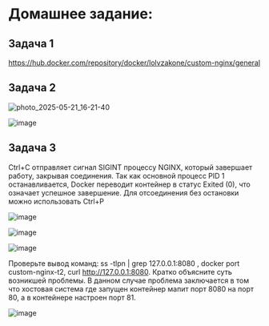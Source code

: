 # Домашнее задание: 

## Задача 1

https://hub.docker.com/repository/docker/lolvzakone/custom-nginx/general


## Задача 2

![photo_2025-05-21_16-21-40](https://github.com/user-attachments/assets/85bd3d9d-7e6a-472e-bc9c-b444eca7568f)

 ![image](https://github.com/user-attachments/assets/0265b1ec-2e5b-41a3-bc8d-4de66d71bddf)

## Задача 3
Ctrl+C отправляет сигнал SIGINT процессу NGINX, который завершает работу, закрывая соединения. Так как основной процесс PID 1 останавливается, Docker переводит контейнер в статус Exited (0), что означает успешное завершение. Для отсоединения без остановки можно использовать Ctrl+P


![image](https://github.com/user-attachments/assets/e54df033-12e9-4825-84a8-481201d83ce9)

![image](https://github.com/user-attachments/assets/772b7783-7e4f-4dec-9d28-541b5c6e5eb6)

![image](https://github.com/user-attachments/assets/01b4d8ff-30ca-41bd-9f28-c4a99b334ed5)

Проверьте вывод команд: ss -tlpn | grep 127.0.0.1:8080 , docker port custom-nginx-t2, curl http://127.0.0.1:8080. Кратко объясните суть возникшей проблемы.
В данном случае проблема заключается в том что хостовая система где запущен контейнер мапит порт 8080 на порт 80, а в контейнере настроен порт 81.

![image](https://github.com/user-attachments/assets/875502fe-42aa-49a5-8bfb-5d4071c71f27)
